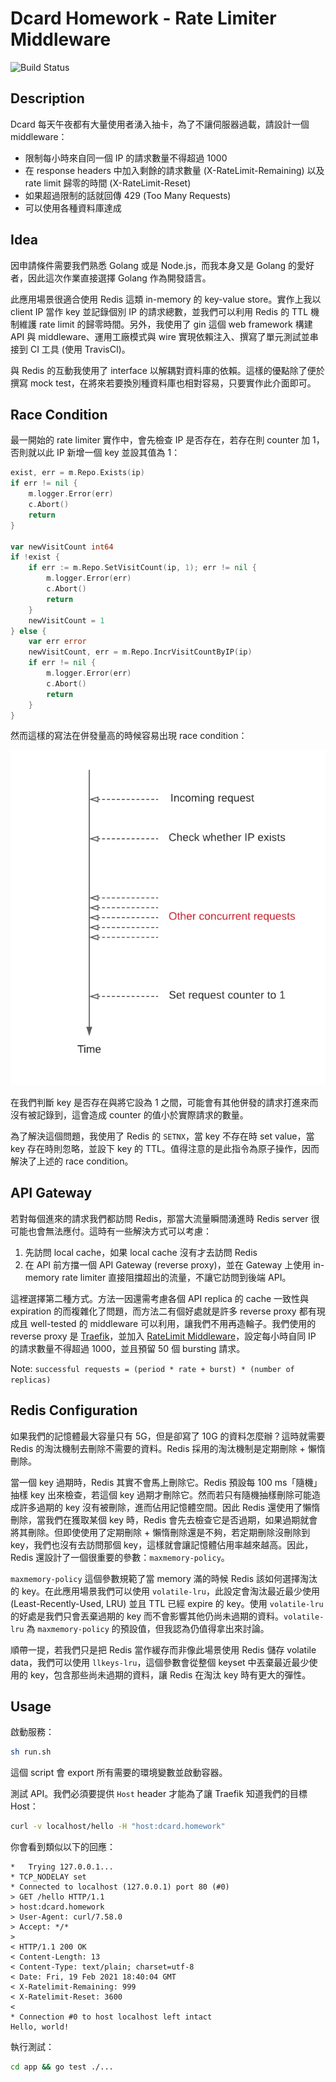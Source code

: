 # Dcard Homework - Rate Limiter Middleware
![Build Status](https://travis-ci.com/minghsu0107/dcard-middleware.svg?branch=main)
## Description
Dcard 每天午夜都有大量使用者湧入抽卡，為了不讓伺服器過載，請設計一個 middleware：

- 限制每小時來自同一個 IP 的請求數量不得超過 1000
- 在 response headers 中加入剩餘的請求數量 (X-RateLimit-Remaining) 以及 rate limit 歸零的時間 (X-RateLimit-Reset)
- 如果超過限制的話就回傳 429 (Too Many Requests)
- 可以使用各種資料庫達成
## Idea
因申請條件需要我們熟悉 Golang 或是 Node.js，而我本身又是 Golang 的愛好者，因此這次作業直接選擇 Golang 作為開發語言。

此應用場景很適合使用 Redis 這類 in-memory 的 key-value store。實作上我以 client IP 當作 key 並記錄個別 IP 的請求總數，並我們可以利用 Redis 的 TTL 機制維護 rate limit 的歸零時間。另外，我使用了 gin 這個 web framework 構建 API 與 middleware、運用工廠模式與 wire 實現依賴注入、撰寫了單元測試並串接到 CI 工具 (使用 TravisCI)。

與 Redis 的互動我使用了 interface 以解耦對資料庫的依賴。這樣的優點除了便於撰寫 mock test，在將來若要換別種資料庫也相對容易，只要實作此介面即可。
## Race Condition
最一開始的 rate limiter 實作中，會先檢查 IP 是否存在，若存在則 counter 加 1，否則就以此 IP 新增一個 key 並設其值為 1：
```go
exist, err = m.Repo.Exists(ip)
if err != nil {
    m.logger.Error(err)
    c.Abort()
    return
}

var newVisitCount int64
if !exist {
    if err := m.Repo.SetVisitCount(ip, 1); err != nil {
        m.logger.Error(err)
        c.Abort()
        return
    }
    newVisitCount = 1
} else {
    var err error
    newVisitCount, err = m.Repo.IncrVisitCountByIP(ip)
    if err != nil {
        m.logger.Error(err)
        c.Abort()
        return
    }
}
```
然而這樣的寫法在併發量高的時候容易出現 race condition：

![](./asset/race-condition.png)

在我們判斷 key 是否存在與將它設為 1 之間，可能會有其他併發的請求打進來而沒有被記錄到，這會造成 counter 的值小於實際請求的數量。

為了解決這個問題，我使用了 Redis 的 `SETNX`，當 key 不存在時 set value，當 key 存在時則忽略，並設下 key 的 TTL。值得注意的是此指令為原子操作，因而解決了上述的 race condition。
## API Gateway
若對每個進來的請求我們都訪問 Redis，那當大流量瞬間湧進時 Redis server 很可能也會無法應付。這時有一些解決方式可以考慮：
1. 先訪問 local cache，如果 local cache 沒有才去訪問 Redis
2. 在 API 前方擋一個 API Gateway (reverse proxy)，並在 Gateway 上使用 in-memory rate limiter 直接阻擋超出的流量，不讓它訪問到後端 API。

這裡選擇第二種方式。方法一因還需考慮各個 API replica 的 cache 一致性與 expiration 的而複雜化了問題，而方法二有個好處就是許多 reverse proxy 都有現成且 well-tested 的 middleware 可以利用，讓我們不用再造輪子。我們使用的 reverse proxy 是 [Traefik](https://traefik.io)，並加入 [RateLimit Middleware](https://doc.traefik.io/traefik/middlewares/ratelimit/)，設定每小時自同 IP 的請求數量不得超過 1000，並且預留 50 個 bursting 請求。

Note: `successful requests = (period * rate + burst) * (number of replicas)`
## Redis Configuration
如果我們的記憶體最大容量只有 5G，但是卻寫了 10G 的資料怎麼辦？這時就需要 Redis 的淘汰機制去刪除不需要的資料。Redis 採用的淘汰機制是定期刪除 + 懶惰刪除。

當一個 key 過期時，Redis 其實不會馬上刪除它。Redis 預設每 100 ms「隨機」抽樣 key 出來檢查，若這個 key 過期才刪除它。然而若只有隨機抽樣刪除可能造成許多過期的 key 沒有被刪除，進而佔用記憶體空間。因此 Redis 還使用了懶惰刪除，當我們在獲取某個 key 時，Redis 會先去檢查它是否過期，如果過期就會將其刪除。但即使使用了定期刪除 + 懶惰刪除還是不夠，若定期刪除沒刪除到 key，我們也沒有去訪問那個 key，這樣就會讓記憶體佔用率越來越高。因此，Redis 還設計了一個很重要的參數：`maxmemory-policy`。

`maxmemory-policy` 這個參數規範了當 memory 滿的時候 Redis 該如何選擇淘汰的 key。在此應用場景我們可以使用 `volatile-lru`，此設定會淘汰最近最少使用 (Least-Recently-Used, LRU) 並且 TTL 已經 expire 的 key。使用 `volatile-lru` 的好處是我們只會丟棄過期的 key 而不會影響其他仍尚未過期的資料。`volatile-lru` 為 `maxmemory-policy` 的預設值，但我認為仍值得拿出來討論。

順帶一提，若我們只是把 Redis 當作緩存而非像此場景使用 Redis 儲存 volatile data，我們可以使用 `llkeys-lru`，這個參數會從整個 keyset 中丟棄最近最少使用的 key，包含那些尚未過期的資料，讓 Redis 在淘汰 key 時有更大的彈性。
## Usage
啟動服務：
```bash
sh run.sh
```
這個 script 會 export 所有需要的環境變數並啟動容器。

測試 API。我們必須要提供 `Host` header 才能為了讓 Traefik 知道我們的目標 Host：
```bash
curl -v localhost/hello -H "host:dcard.homework"
```

你會看到類似以下的回應：
```
*   Trying 127.0.0.1...
* TCP_NODELAY set
* Connected to localhost (127.0.0.1) port 80 (#0)
> GET /hello HTTP/1.1
> host:dcard.homework
> User-Agent: curl/7.58.0
> Accept: */*
>
< HTTP/1.1 200 OK
< Content-Length: 13
< Content-Type: text/plain; charset=utf-8
< Date: Fri, 19 Feb 2021 18:40:04 GMT
< X-Ratelimit-Remaining: 999
< X-Ratelimit-Reset: 3600
<
* Connection #0 to host localhost left intact
Hello, world!
```

執行測試：
```bash
cd app && go test ./...
```

